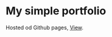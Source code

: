 # My simple portfolio

Hosted od Github pages, [View](https://darkschokolade.github.io/Simple-Portfolio/).
